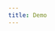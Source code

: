 ```yaml
---
title: Demo
---
```


<iframe style="border: 0; height: calc(100vh - 320px); width: 100%" src="//localhost:6006/?path=/story/forms--radio"></iframe>
